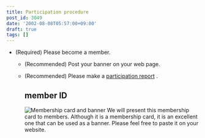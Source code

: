 ```yaml
---
title: Participation procedure
post_id: 3049
date: '2002-08-08T05:57:00+09:00'
draft: true
tags: []
---
```


*   (Required) Please become a member.
    *   (Recommended) Post your banner on your web page.
    *   (Recommended) Please make a [participation report](https://twitter.com/danmaq) .
        
        ## member ID
        
        ![Membership card and banner](https://danmaq.com/wp-content/uploads/2002/08/mine.png) We will present this membership card to members. Although it is a membership card, it is an excellent one that can be used as a banner. Please feel free to paste it on your website.
